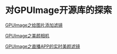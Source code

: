# 对GPUImage开源库的探索

[GPUImage之给图片添加滤镜](./GPUImage之给图片添加滤镜.md)

[GPUImage之美颜相机](./GPUImage之美颜相机.md)

[GPUImage之直播APP的实时美颜滤镜](./GPUImage之直播APP的实时美颜滤镜.md)

